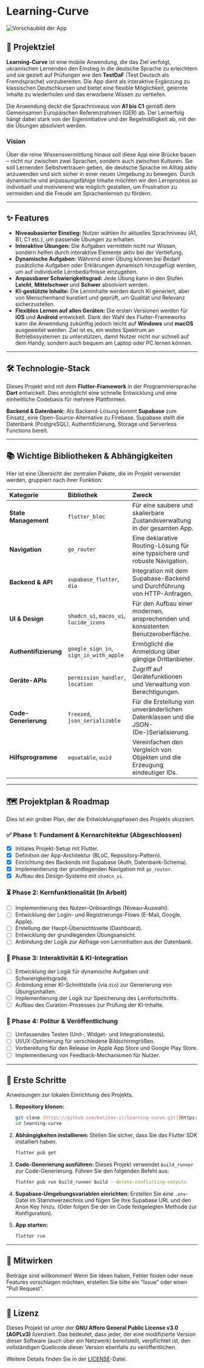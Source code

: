 # Learning-Curve

![Vorschaubild der App](https://placehold.co/1200x630/7c3aed/ffffff?text=Learning-Curve&font=raleway)

## 🎯 Projektziel

**Learning-Curve** ist eine mobile Anwendung, die das Ziel verfolgt, ukrainischen Lernenden den Einstieg in die deutsche Sprache zu erleichtern und sie gezielt auf Prüfungen wie den **TestDaF** (Test Deutsch als Fremdsprache) vorzubereiten. Die App dient als interaktive Ergänzung zu klassischen Deutschkursen und bietet eine flexible Möglichkeit, gelernte Inhalte zu wiederholen und das erworbene Wissen zu vertiefen.

Die Anwendung deckt die Sprachniveaus von **A1 bis C1** gemäß dem Gemeinsamen Europäischen Referenzrahmen (GER) ab. Der Lernerfolg hängt dabei stark von der Eigeninitiative und der Regelmäßigkeit ab, mit der die Übungen absolviert werden.

### Vision

Über die reine Wissensvermittlung hinaus soll diese App eine Brücke bauen – nicht nur zwischen zwei Sprachen, sondern auch zwischen Kulturen. Sie soll Lernenden Selbstvertrauen geben, die deutsche Sprache im Alltag aktiv anzuwenden und sich sicher in einer neuen Umgebung zu bewegen. Durch dynamische und anpassungsfähige Inhalte möchten wir den Lernprozess so individuell und motivierend wie möglich gestalten, um Frustration zu vermeiden und die Freude am Sprachenlernen zu fördern.

---

## ✨ Features

* **Niveaubasierter Einstieg:** Nutzer wählen ihr aktuelles Sprachniveau (A1, B1, C1 etc.), um passende Übungen zu erhalten.
* **Interaktive Übungen:** Die Aufgaben vermitteln nicht nur Wissen, sondern helfen durch interaktive Elemente aktiv bei der Vertiefung.
* **Dynamische Aufgaben:** Während einer Übung können bei Bedarf zusätzliche Aufgaben oder Erklärungen dynamisch hinzugefügt werden, um auf individuelle Lernbedürfnisse einzugehen.
* **Anpassbarer Schwierigkeitsgrad:** Jede Übung kann in den Stufen **Leicht**, **Mittelschwer** und **Schwer** absolviert werden.
* **KI-gestützte Inhalte:** Die Lerninhalte werden durch KI generiert, aber von Menschenhand kuratiert und geprüft, um Qualität und Relevanz sicherzustellen.
* **Flexibles Lernen auf allen Geräten:** Die ersten Versionen werden für **iOS** und **Android** entwickelt. Dank der Wahl des Flutter-Frameworks kann die Anwendung zukünftig jedoch leicht auf **Windows** und **macOS** ausgeweitet werden. Ziel ist es, ein weites Spektrum an Betriebssystemen zu unterstützen, damit Nutzer nicht nur schnell auf dem Handy, sondern auch bequem am Laptop oder PC lernen können.

---

## 🛠️ Technologie-Stack

Dieses Projekt wird mit dem **Flutter-Framework** in der Programmiersprache **Dart** entwickelt. Dies ermöglicht eine schnelle Entwicklung und eine einheitliche Codebasis für mehrere Plattformen.

**Backend & Datenbank:** Als Backend-Lösung kommt **Supabase** zum Einsatz, eine Open-Source-Alternative zu Firebase. Supabase stellt die Datenbank (PostgreSQL), Authentifizierung, Storage und Serverless Functions bereit.

---

## 📚 Wichtige Bibliotheken & Abhängigkeiten

Hier ist eine Übersicht der zentralen Pakete, die im Projekt verwendet werden, gruppiert nach ihrer Funktion:

| Kategorie | Bibliothek | Zweck |
| :--- | :--- | :--- |
| **State Management** | `flutter_bloc` | Für eine saubere und skalierbare Zustandsverwaltung in der gesamten App. |
| **Navigation** | `go_router` | Eine deklarative Routing-Lösung für eine typsichere und robuste Navigation. |
| **Backend & API**| `supabase_flutter`, `dio` | Integration mit dem Supabase-Backend und Durchführung von HTTP-Anfragen. |
| **UI & Design** | `shadcn_ui`, `macos_ui`, `lucide_icons` | Für den Aufbau einer modernen, ansprechenden und konsistenten Benutzeroberfläche. |
| **Authentifizierung** | `google_sign_in`, `sign_in_with_apple` | Ermöglicht die Anmeldung über gängige Drittanbieter. |
| **Geräte-APIs** | `permission_handler`, `location` | Zugriff auf Gerätefunktionen und Verwaltung von Berechtigungen. |
| **Code-Generierung** | `freezed`, `json_serializable` | Für die Erstellung von unveränderlichen Datenklassen und die JSON-(De-)Serialisierung. |
| **Hilfsprogramme**| `equatable`, `uuid` | Vereinfachen den Vergleich von Objekten und die Erzeugung eindeutiger IDs. |

---

## 🗺️ Projektplan & Roadmap

Dies ist ein grober Plan, der die Entwicklungsphasen des Projekts skizziert.

### ✅ Phase 1: Fundament & Kernarchitektur (Abgeschlossen)
- [x] Initiales Projekt-Setup mit Flutter.
- [x] Definition der App-Architektur (BLoC, Repository-Pattern).
- [x] Einrichtung des Backends mit Supabase (Auth, Datenbank-Schema).
- [x] Implementierung der grundlegenden Navigation mit `go_router`.
- [x] Aufbau des Design-Systems mit `shadcn_ui`.

### ⏳ Phase 2: Kernfunktionalität (In Arbeit)
- [ ] Implementierung des Nutzer-Onboardings (Niveau-Auswahl).
- [ ] Entwicklung der Login- und Registrierungs-Flows (E-Mail, Google, Apple).
- [ ] Erstellung der Haupt-Übersichtsseite (Dashboard).
- [ ] Entwicklung der grundlegenden Übungsansicht.
- [ ] Anbindung der Logik zur Abfrage von Lerninhalten aus der Datenbank.

### 🎯 Phase 3: Interaktivität & KI-Integration
- [ ] Entwicklung der Logik für dynamische Aufgaben und Schwierigkeitsgrade.
- [ ] Anbindung einer KI-Schnittstelle (via `dio`) zur Generierung von Übungsinhalten.
- [ ] Implementierung der Logik zur Speicherung des Lernfortschritts.
- [ ] Aufbau des Curation-Prozesses zur Prüfung der KI-Inhalte.

### 🚀 Phase 4: Politur & Veröffentlichung
- [ ] Umfassendes Testen (Unit-, Widget- und Integrationstests).
- [ ] UI/UX-Optimierung für verschiedene Bildschirmgrößen.
- [ ] Vorbereitung für den Release im Apple App Store und Google Play Store.
- [ ] Implementierung von Feedback-Mechanismen für Nutzer.

---

## 🚀 Erste Schritte

Anweisungen zur lokalen Einrichtung des Projekts.

1.  **Repository klonen:**
    ```bash
    git clone [https://github.com/kotikov-it/learning-curve.git](https://github.com/kotikov-it/learning-curve.git)
    cd learning-curve
    ```

2.  **Abhängigkeiten installieren:**
    Stellen Sie sicher, dass Sie das Flutter SDK installiert haben.
    ```bash
    flutter pub get
    ```

3.  **Code-Generierung ausführen:**
    Dieses Projekt verwendet `build_runner` zur Code-Generierung. Führen Sie den folgenden Befehl aus:
    ```bash
    flutter pub run build_runner build --delete-conflicting-outputs
    ```

4.  **Supabase-Umgebungsvariablen einrichten:**
    Erstellen Sie eine `.env`-Datei im Stammverzeichnis und fügen Sie Ihre Supabase URL und den Anon Key hinzu. (Oder folgen Sie der im Code festgelegten Methode zur Konfiguration).

5.  **App starten:**
    ```bash
    flutter run
    ```

---

## 🤝 Mitwirken

Beiträge sind willkommen! Wenn Sie Ideen haben, Fehler finden oder neue Features vorschlagen möchten, erstellen Sie bitte ein "Issue" oder einen "Pull Request".

---

## 📜 Lizenz

Dieses Projekt ist unter der **GNU Affero General Public License v3.0 (AGPLv3)** lizenziert. Das bedeutet, dass jeder, der eine modifizierte Version dieser Software (auch über ein Netzwerk) bereitstellt, verpflichtet ist, den vollständigen Quellcode dieser Version ebenfalls zu veröffentlichen.

Weitere Details finden Sie in der [LICENSE](LICENSE)-Datei.

